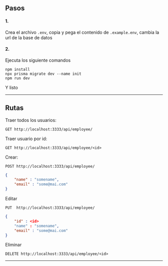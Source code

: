 ## Pasos
#### 1.
Crea el archivo `.env`, copia y pega el contenido de `.example.env`, cambia la url de la base de datos

#### 2. 
Ejecuta los siguiente comandos
```
npm install 
npx prisma migrate dev --name init
npm run dev
```
Y listo 

---

## Rutas
Traer todos los usuarios:
``` 
GET http://localhost:3333/api/employee/
```


Traer usuario por id:
``` 
GET http://localhost:3333/api/employee/<id>
```

Crear:
```
POST http://localhost:3333/api/employee/
```

```json
{
    "name" : "somename",
    "email" : "some@mai.com"
}
```

Editar
```
PUT  http://localhost:3333/api/employee/
```
```json
{
    "id" : <id>   
    "name" : "somename",
    "email" : "some@mai.com"
}
```

Eliminar
``` 
DELETE http://localhost:3333/api/employee/<id>
```


---
